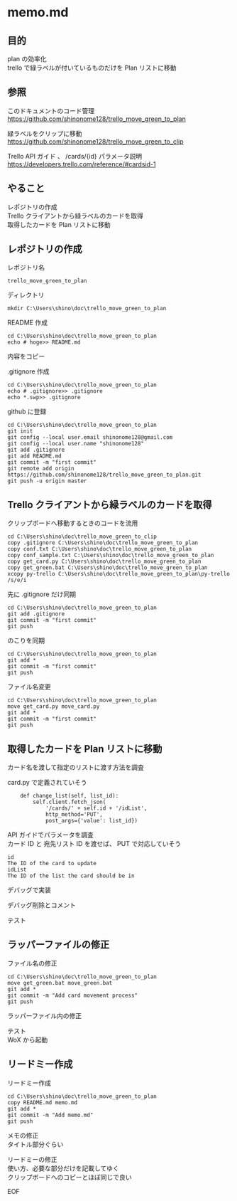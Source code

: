   
# memo.md  
  
## 目的  
  
plan の効率化  
trello で緑ラベルが付いているものだけを Plan リストに移動  
  
## 参照  
  
このドキュメントのコード管理  
https://github.com/shinonome128/trello_move_green_to_plan  
  
緑ラベルをクリップに移動  
https://github.com/shinonome128/trello_move_green_to_clip  
  
Trello API ガイド 、 /cards/{id} パラメータ説明  
https://developers.trello.com/reference/#cardsid-1  
  
## やること  
  
レポジトリの作成  
Trello クライアントから緑ラベルのカードを取得  
取得したカードを Plan リストに移動  
  
## レポジトリの作成  
  
レポジトリ名  
```  
trello_move_green_to_plan  
```  
  
ディレクトリ  
```  
mkdir C:\Users\shino\doc\trello_move_green_to_plan  
```  
  
README 作成  
```  
cd C:\Users\shino\doc\trello_move_green_to_plan  
echo # hoge>> README.md  
```  
内容をコピー  
  
.gitignore 作成  
```  
cd C:\Users\shino\doc\trello_move_green_to_plan  
echo # .gitignore>> .gitignore  
echo *.swp>> .gitignore  
```  
  
github に登録  
```  
cd C:\Users\shino\doc\trello_move_green_to_plan  
git init  
git config --local user.email shinonome128@gmail.com  
git config --local user.name "shinonome128"  
git add .gitignore  
git add README.md  
git commit -m "first commit"  
git remote add origin https://github.com/shinonome128/trello_move_green_to_plan.git  
git push -u origin master  
```  
  
## Trello クライアントから緑ラベルのカードを取得  
  
クリップボードへ移動するときのコードを流用  
  
```  
cd C:\Users\shino\doc\trello_move_green_to_clip  
copy .gitignore C:\Users\shino\doc\trello_move_green_to_plan  
copy conf.txt C:\Users\shino\doc\trello_move_green_to_plan  
copy conf_sample.txt C:\Users\shino\doc\trello_move_green_to_plan  
copy get_card.py C:\Users\shino\doc\trello_move_green_to_plan  
copy get_green.bat C:\Users\shino\doc\trello_move_green_to_plan  
xcopy py-trello C:\Users\shino\doc\trello_move_green_to_plan\py-trello /s/e/i  
```  
  
先に .gitignore だけ同期  
```  
cd C:\Users\shino\doc\trello_move_green_to_plan  
git add .gitignore  
git commit -m "first commit"  
git push  
```  
  
のこりを同期  
```  
cd C:\Users\shino\doc\trello_move_green_to_plan  
git add *  
git commit -m "first commit"  
git push  
```  
  
ファイル名変更  
```  
cd C:\Users\shino\doc\trello_move_green_to_plan  
move get_card.py move_card.py  
git add *  
git commit -m "first commit"  
git push  
```  
  
## 取得したカードを Plan リストに移動  
  
カード名を渡して指定のリストに渡す方法を調査  
  
card.py で定義されていそう  
```  
    def change_list(self, list_id):  
        self.client.fetch_json(  
            '/cards/' + self.id + '/idList',  
            http_method='PUT',  
            post_args={'value': list_id})  
```  
  
API ガイドでパラメータを調査  
カード ID と 宛先リスト ID を渡せば、 PUT で対応していそう  
```  
id  
The ID of the card to update  
idList  
The ID of the list the card should be in  
```  
  
デバッグで実装  
  
デバッグ削除とコメント  
  
テスト  
  
## ラッパーファイルの修正  
  
ファイル名の修正  
```  
cd C:\Users\shino\doc\trello_move_green_to_plan  
move get_green.bat move_green.bat  
git add *  
git commit -m "Add card movement process"  
git push  
```  
  
ラッパーファイル内の修正  
  
テスト  
WoX から起動  
  
## リードミー作成  
  
リードミー作成  
```  
cd C:\Users\shino\doc\trello_move_green_to_plan  
copy README.md memo.md  
git add *  
git commit -m "Add memo.md"  
git push  
```  
  
メモの修正  
タイトル部分ぐらい  
  
リードミーの修正  
使い方、必要な部分だけを記載してゆく  
クリップボードへのコピーとほぼ同じで良い  
  
EOF  
